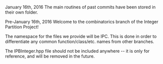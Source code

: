 January 16th, 2016
The main routines of past commits have been stored in their own folder.

Pre-January 16th, 2016
Welcome to the combinatorics branch of the Integer Partition Project!

The namespace for the files we provide will be IPC.
This is done in order to differentiate any common function/class/etc. names from other branches.

The IPBInteger.hpp file should not be included anywhere -- it is only for reference, and will be removed in the future.
